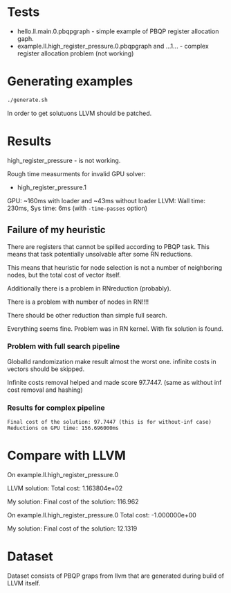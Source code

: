 # Tests
- hello.ll.main.0.pbqpgraph - simple example of PBQP register allocation gaph.
- example.ll.high_register_pressure.0.pbqpgraph and ...1... - complex register allocation problem (not working)

# Generating examples
```bash
./generate.sh
```

In order to get solutuons LLVM should be patched.

# Results
high_register_pressure - is not working.

Rough time measurments for invalid GPU solver:
- high_register_pressure.1

GPU: ~160ms with loader and ~43ms without loader
LLVM: Wall time: 230ms, Sys time: 6ms (with `-time-passes` option)

## Failure of my heuristic
There are registers that cannot be spilled according to PBQP task.
This means that task potentially unsolvable after some RN reductions.

This means that heuristic for node selection is not a number of neighboring nodes, but the total cost of vector itself.

Additionally there is a problem in RNreduction (probably).

There is a problem with number of nodes in RN!!!!

There should be other reduction than simple full search.

Everything seems fine. Problem was in RN kernel. With fix solution is found.

### Problem with full search pipeline
GlobalId randomization make result almost the worst one.
infinite costs in vectors should be skipped.

Infinite costs removal helped and made score 97.7447. (same as without inf cost removal and hashing)

### Results for complex pipeline
```
Final cost of the solution: 97.7447 (this is for without-inf case)
Reductions on GPU time: 156.696000ms
```


# Compare with LLVM
On example.ll.high_register_pressure.0

LLVM solution:
Total cost: 1.163804e+02

My solution:
Final cost of the solution: 116.962

On example.ll.high_register_pressure.0
Total cost: -1.000000e+00

My solution:
Final cost of the solution: 12.1319

# Dataset
Dataset consists of PBQP graps from llvm that are generated during build of LLVM itself.
